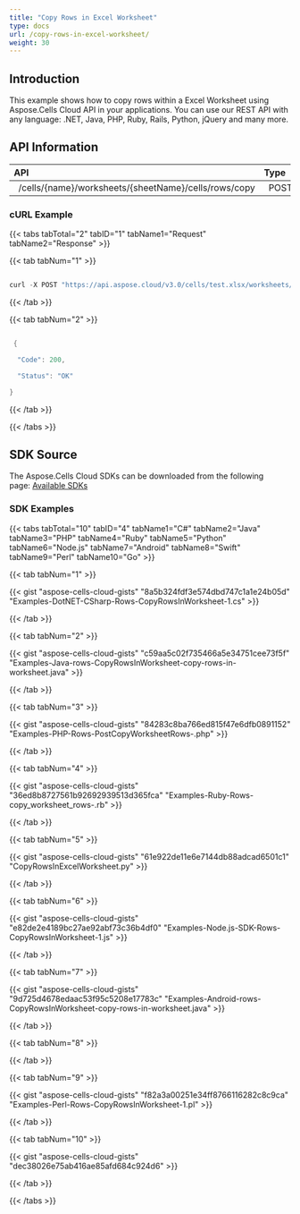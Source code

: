 ```yaml
---
title: "Copy Rows in Excel Worksheet"
type: docs
url: /copy-rows-in-excel-worksheet/
weight: 30
---
```


## **Introduction**
This example shows how to copy rows within a Excel Worksheet using Aspose.Cells Cloud API in your applications. You can use our REST API with any language: .NET, Java, PHP, Ruby, Rails, Python, jQuery and many more.

## **API Information**

|**API**|**Type**|**Description**|**Resource Link**|
| :- | :- | :- | :- |
|` `/cells/{name}/worksheets/{sheetName}/cells/rows/copy|` `POST|` `Copy|` `[PostCopyWorksheetRows](https://apireference.aspose.cloud/cells/#/Cells/PostCopyWorksheetRows)|
### **cURL Example**
{{< tabs tabTotal="2" tabID="1" tabName1="Request" tabName2="Response" >}}

{{< tab tabNum="1" >}}

```java

curl -X POST "https://api.aspose.cloud/v3.0/cells/test.xlsx/worksheets/Sheet1/cells/rows/copy?sourceRowIndex=1&destinationRowIndex=12&rowNumber=10" -H "accept: application/json" 

```

{{< /tab >}}

{{< tab tabNum="2" >}}

```java

 {

  "Code": 200,

  "Status": "OK"

}

```

{{< /tab >}}

{{< /tabs >}}
## **SDK Source**
The Aspose.Cells Cloud SDKs can be downloaded from the following page: [Available SDKs](/cells/available-sdks/)
### **SDK Examples**
{{< tabs tabTotal="10" tabID="4" tabName1="C#" tabName2="Java" tabName3="PHP" tabName4="Ruby" tabName5="Python" tabName6="Node.js" tabName7="Android" tabName8="Swift" tabName9="Perl" tabName10="Go" >}}

{{< tab tabNum="1" >}}

{{< gist "aspose-cells-cloud-gists" "8a5b324fdf3e574dbd747c1a1e24b05d" "Examples-DotNET-CSharp-Rows-CopyRowsInWorksheet-1.cs" >}}

{{< /tab >}}

{{< tab tabNum="2" >}}

{{< gist "aspose-cells-cloud-gists" "c59aa5c02f735466a5e34751cee73f5f" "Examples-Java-rows-CopyRowsInWorksheet-copy-rows-in-worksheet.java" >}}

{{< /tab >}}

{{< tab tabNum="3" >}}

{{< gist "aspose-cells-cloud-gists" "84283c8ba766ed815f47e6dfb0891152" "Examples-PHP-Rows-PostCopyWorksheetRows-.php" >}}

{{< /tab >}}

{{< tab tabNum="4" >}}

{{< gist "aspose-cells-cloud-gists" "36ed8b8727561b92692939513d365fca" "Examples-Ruby-Rows-copy_worksheet_rows-.rb" >}}

{{< /tab >}}

{{< tab tabNum="5" >}}

{{< gist "aspose-cells-cloud-gists" "61e922de11e6e7144db88adcad6501c1" "CopyRowsInExcelWorksheet.py" >}}

{{< /tab >}}

{{< tab tabNum="6" >}}

{{< gist "aspose-cells-cloud-gists" "e82de2e4189bc27ae92abf73c36b4df0" "Examples-Node.js-SDK-Rows-CopyRowsInWorksheet-1.js" >}}

{{< /tab >}}

{{< tab tabNum="7" >}}

{{< gist "aspose-cells-cloud-gists" "9d725d4678edaac53f95c5208e17783c" "Examples-Android-rows-CopyRowsInWorksheet-copy-rows-in-worksheet.java" >}}

{{< /tab >}}

{{< tab tabNum="8" >}}

{{< /tab >}}

{{< tab tabNum="9" >}}

{{< gist "aspose-cells-cloud-gists" "f82a3a00251e34ff8766116282c8c9ca" "Examples-Perl-Rows-CopyRowsInWorksheet-1.pl" >}}

{{< /tab >}}

{{< tab tabNum="10" >}}

{{< gist "aspose-cells-cloud-gists" "dec38026e75ab416ae85afd684c924d6" >}}

{{< /tab >}}

{{< /tabs >}}
